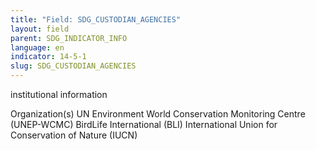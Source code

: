 ```yaml
---
title: "Field: SDG_CUSTODIAN_AGENCIES"
layout: field
parent: SDG_INDICATOR_INFO
language: en
indicator: 14-5-1
slug: SDG_CUSTODIAN_AGENCIES
---
```

institutional information

Organization(s)
UN Environment World Conservation Monitoring Centre (UNEP-WCMC)
BirdLife International (BLI)
International Union for Conservation of Nature (IUCN)